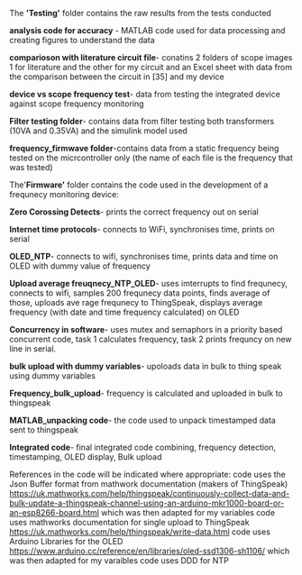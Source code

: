 The **'Testing'** folder contains the raw results from the tests conducted 

 **analysis code for accuracy** - MATLAB code used for data processing and creating figures to understand the data
 
 **comparioson with literature circuit file**- conatins 2 folders of scope images 1 for literature and the other for my circuit and an Excel sheet with data from the comparison between the circuit in [35] and my device
 
 **device vs scope frequency test**- data from testing the integrated device against scope frequency monitoring 

 **Filter testing folder**- contains data from filter testing both transformers (10VA and 0.35VA) and the simulink model used 

 **frequency_firmwave folder**-contains data from a static frequency being tested on the micrcontroller only (the name of each file is the frequency that was tested)
 


The'**Firmware'** folder contains the code used in the development of a frequnecy monitoring device:

**Zero Corossing Detects**- prints the correct frequency out on serial 

**Internet time protocols**- connects to WiFi, synchronises time, prints on serial

**OLED_NTP**- connects to wifi, synchronises time, prints data and time on OLED with dummy value of frequency 

**Upload average freuqnecy_NTP_OLED**- uses imterrupts to find frequnecy, connects to wifi, samples 200 frequnecy data points, finds average of those, uploads ave rage frequnecy to ThingSpeak, displays average frequency (with date and time frequency calculated) on OLED

**Concurrency in software**-  uses mutex and semaphors in a priority based concurrent code, task 1 calculates frequency, task 2 prints frequncy on new line in serial. 

**bulk upload with dummy variables**- upoloads data in bulk to thing speak using dummy variables

**Frequency_bulk_upload**- frequency is calculated and uploaded in bulk to thingspeak

**MATLAB_unpacking code**- the code used to unpack timestamped data sent to thingspeak

**Integrated code**- final integrated code combining, frequency detection, timestamping, OLED display, Bulk upload

References in the code will be indicated where appropriate: 
code  uses the Json Buffer format from mathwork documentation (makers of ThingSpeak) https://uk.mathworks.com/help/thingspeak/continuously-collect-data-and-bulk-update-a-thingspeak-channel-using-an-arduino-mkr1000-board-or-an-esp8266-board.html which was then adapted for my variables 
code uses mathworks documentation for single upload to ThingSpeak https://uk.mathworks.com/help/thingspeak/write-data.html
code uses Arduino Libraries for the OLED https://www.arduino.cc/reference/en/libraries/oled-ssd1306-sh1106/ which was then adapted for my varaibles 
code uses DDD for NTP
